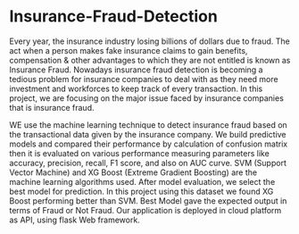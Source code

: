 # Insurance-Fraud-Detection

Every year, the insurance industry losing billions of dollars due to fraud. The act when a person makes fake insurance claims to gain benefits, compensation & other advantages to which they are not entitled is known as Insurance Fraud. Nowadays insurance fraud detection is becoming a tedious problem for insurance companies to deal with as they need more investment and workforces to keep track of every transaction. In this project, we are focusing on the major issue faced by insurance companies that is insurance fraud.

WE use the machine learning technique to detect insurance fraud based on the transactional data given by the insurance company. We build predictive models and compared their performance by calculation of confusion matrix then it is evaluated on various performance measuring parameters like accuracy, precision, recall, F1 score, and also on AUC curve. SVM (Support Vector Machine) and XG Boost (Extreme Gradient Boosting) are the machine learning algorithms used. After model evaluation, we select the best model for prediction. In this project using this dataset we found XG Boost performing better than SVM. Best Model gave the expected output in terms of Fraud or Not Fraud. Our application is deployed in cloud platform as API, using flask Web framework.
